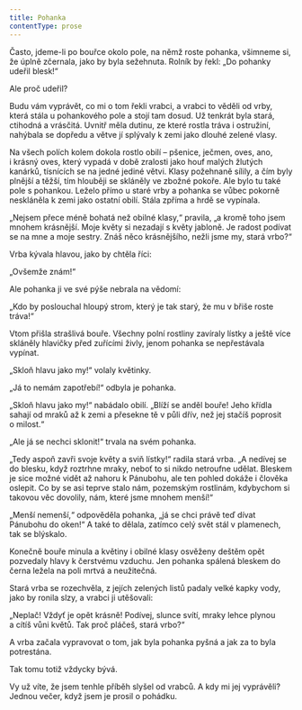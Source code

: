 ```yaml
---
title: Pohanka
contentType: prose
---
```


  

Často, jdeme-li po bouřce okolo pole, na němž roste pohanka, všimneme si, že úplně zčernala, jako by byla sežehnuta. Rolník by řekl: „Do pohanky udeřil blesk!“

Ale proč udeřil?

Budu vám vyprávět, co mi o tom řekli vrabci, a vrabci to věděli od vrby, která stála u pohankového pole a stojí tam dosud. Už tenkrát byla stará, ctihodná a vrásčitá. Uvnitř měla dutinu, ze které rostla tráva i ostružiní, nahýbala se dopředu a větve jí splývaly k zemi jako dlouhé zelené vlasy.

Na všech polích kolem dokola rostlo obilí – pšenice, ječmen, oves, ano, i krásný oves, který vypadá v době zralosti jako houf malých žlutých kanárků, tísnících se na jedné jediné větvi. Klasy požehnaně sílily, a čím byly plnější a těžší, tím hlouběji se skláněly ve zbožné pokoře. Ale bylo tu také pole s pohankou. Leželo přímo u staré vrby a pohanka se vůbec pokorně neskláněla k zemi jako ostatní obilí. Stála zpříma a hrdě se vypínala.

„Nejsem přece méně bohatá než obilné klasy,“ pravila, „a kromě toho jsem mnohem krásnější. Moje květy si nezadají s květy jabloně. Je radost podívat se na mne a moje sestry. Znáš něco krásnějšího, nežli jsme my, stará vrbo?“

Vrba kývala hlavou, jako by chtěla říci:

„Ovšemže znám!“

Ale pohanka ji ve své pýše nebrala na vědomí:

„Kdo by poslouchal hloupý strom, který je tak starý, že mu v břiše roste tráva!“

Vtom přišla strašlivá bouře. Všechny polní rostliny zavíraly lístky a ještě více skláněly hlavičky před zuřícími živly, jenom pohanka se nepřestávala vypínat.

„Skloň hlavu jako my!“ volaly květinky.

„Já to nemám zapotřebí!“ odbyla je pohanka.

„Skloň hlavu jako my!“ nabádalo obilí. „Blíží se anděl bouře! Jeho křídla sahají od mraků až k zemi a přesekne tě v půli dřív, než jej stačíš poprosit o milost.“

„Ale já se nechci sklonit!“ trvala na svém pohanka.

„Tedy aspoň zavři svoje květy a sviň lístky!“ radila stará vrba. „A nedívej se do blesku, když roztrhne mraky, neboť to si nikdo netroufne udělat. Bleskem je sice možné vidět až nahoru k Pánubohu, ale ten pohled dokáže i člověka oslepit. Co by se asi teprve stalo nám, pozemským rostlinám, kdybychom si takovou věc dovolily, nám, které jsme mnohem menší!“

„Menší nemenší,“ odpověděla pohanka, „já se chci právě teď dívat Pánubohu do oken!“ A také to dělala, zatímco celý svět stál v plamenech, tak se blýskalo.

Konečně bouře minula a květiny i obilné klasy osvěženy deštěm opět pozvedaly hlavy k čerstvému vzduchu. Jen pohanka spálená bleskem do černa ležela na poli mrtvá a neužitečná.

Stará vrba se rozechvěla, z jejích zelených listů padaly velké kapky vody, jako by ronila slzy, a vrabci ji utěšovali:

„Neplač! Vždyť je opět krásně! Podívej, slunce svítí, mraky lehce plynou a cítíš vůni květů. Tak proč pláčeš, stará vrbo?“

A vrba začala vypravovat o tom, jak byla pohanka pyšná a jak za to byla potrestána.

Tak tomu totiž vždycky bývá.

Vy už víte, že jsem tenhle příběh slyšel od vrabců. A kdy mi jej vyprávěli? Jednou večer, když jsem je prosil o pohádku.

